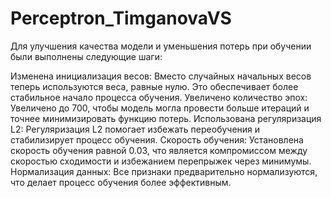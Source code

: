 # Perceptron_TimganovaVS
Для улучшения качества модели и уменьшения потерь при обучении были выполнены следующие шаги:

Изменена инициализация весов: Вместо случайных начальных весов теперь используются веса, равные нулю. Это обеспечивает более стабильное начало процесса обучения.
Увеличено количество эпох: Увеличено до 700, чтобы модель могла провести больше итераций и точнее минимизировать функцию потерь.
Использована регуляризация L2: Регуляризация L2 помогает избежать переобучения и стабилизирует процесс обучения.
Скорость обучения: Установлена скорость обучения равной 0.03, что является компромиссом между скоростью сходимости и избежанием перепрыжек через минимумы.
Нормализация данных: Все признаки предварительно нормализуются, что делает процесс обучения более эффективным.



